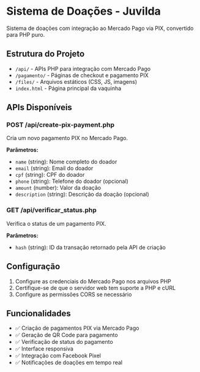 # Sistema de Doações - Juvilda

Sistema de doações com integração ao Mercado Pago via PIX, convertido para PHP puro.

## Estrutura do Projeto

- `/api/` - APIs PHP para integração com Mercado Pago
- `/pagamento/` - Páginas de checkout e pagamento PIX
- `/files/` - Arquivos estáticos (CSS, JS, imagens)
- `index.html` - Página principal da vaquinha

## APIs Disponíveis

### POST /api/create-pix-payment.php
Cria um novo pagamento PIX no Mercado Pago.

**Parâmetros:**
- `name` (string): Nome completo do doador
- `email` (string): Email do doador
- `cpf` (string): CPF do doador
- `phone` (string): Telefone do doador (opcional)
- `amount` (number): Valor da doação
- `description` (string): Descrição da doação (opcional)

### GET /api/verificar_status.php
Verifica o status de um pagamento PIX.

**Parâmetros:**
- `hash` (string): ID da transação retornado pela API de criação

## Configuração

1. Configure as credenciais do Mercado Pago nos arquivos PHP
2. Certifique-se de que o servidor web tem suporte a PHP e cURL
3. Configure as permissões CORS se necessário

## Funcionalidades

- ✅ Criação de pagamentos PIX via Mercado Pago
- ✅ Geração de QR Code para pagamento
- ✅ Verificação de status do pagamento
- ✅ Interface responsiva
- ✅ Integração com Facebook Pixel
- ✅ Notificações de doações em tempo real
